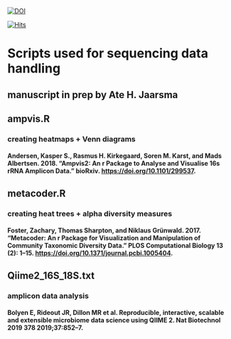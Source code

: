 [![DOI](https://zenodo.org/badge/DOI/10.5281/zenodo.7629625.svg)](https://doi.org/10.5281/zenodo.7629625)

[![Hits](https://hits.seeyoufarm.com/api/count/incr/badge.svg?url=https%3A%2F%2Fgithub.com%2Fatejaarsma%2FGR21_Greenland_Ice_Sheet_Microbial_Diversity_Data_Handling&count_bg=%2379C83D&title_bg=%23555555&icon=&icon_color=%23E7E7E7&title=hits&edge_flat=false)](https://hits.seeyoufarm.com)

# Scripts used for sequencing data handling 
## manuscript in prep by Ate H. Jaarsma
## ampvis.R
### creating heatmaps + Venn diagrams
#### Andersen, Kasper S., Rasmus H. Kirkegaard, Soren M. Karst, and Mads Albertsen. 2018. “Ampvis2: An r Package to Analyse and Visualise 16s rRNA Amplicon Data.” bioRxiv. https://doi.org/10.1101/299537.

## metacoder.R
### creating heat trees + alpha diversity measures
#### Foster, Zachary, Thomas Sharpton, and Niklaus Grünwald. 2017. “Metacoder: An r Package for Visualization and Manipulation of Community Taxonomic Diversity Data.” PLOS Computational Biology 13 (2): 1–15. https://doi.org/10.1371/journal.pcbi.1005404.

##  Qiime2_16S_18S.txt
### amplicon data analysis
#### Bolyen E, Rideout JR, Dillon MR et al. Reproducible, interactive, scalable and extensible microbiome data science using QIIME 2. Nat Biotechnol 2019 378 2019;37:852–7.
    
  
